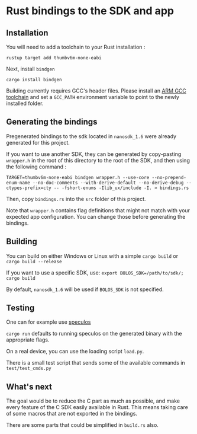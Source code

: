 # Rust bindings to the SDK and app

## Installation

You will need to add a toolchain to your Rust installation :

`rustup target add thumbv6m-none-eabi`

Next, install `bindgen`

`cargo install bindgen`

Building currently requires GCC's header files. Please install an [ARM GCC toolchain](https://developer.arm.com/tools-and-software/open-source-software/developer-tools/gnu-toolchain/gnu-rm/downloads) and set a `GCC_PATH` environment variable to point to the newly installed folder.

## Generating the bindings 

Pregenerated bindings to the sdk located in `nanosdk_1.6` were already generated for this project.

If you want to use another SDK, they can be generated by copy-pasting `wrapper.h` in the root of this directory to the root of the SDK, and then using the following command :

`TARGET=thumbv6m-none-eabi bindgen wrapper.h --use-core --no-prepend-enum-name --no-doc-comments --with-derive-default --no-derive-debug --ctypes-prefix=cty -- -fshort-enums -Ilib_ux/include -I. > bindings.rs`

Then, copy `bindings.rs` into the `src` folder of this project.

Note that `wrapper.h` contains flag definitions that might not match with your expected app configuration. You can change those before generating the bindings.

## Building

You can build on either Windows or Linux with a simple `cargo build` or `cargo build --release`

If you want to use a specific SDK, use:
`export BOLOS_SDK=/path/to/sdk/; cargo build`

By default, `nanosdk_1.6` will be used if `BOLOS_SDK` is not specified.

## Testing

One can for example use [speculos](https://github.com/LedgerHQ/speculos)

`cargo run` defaults to running speculos on the generated binary with the appropriate flags.

On a real device, you can use the loading script `load.py`.

There is a small test script that sends some of the available commands in `test/test_cmds.py`

## What's next

The goal would be to reduce the C part as much as possible, and make every feature of the C SDK easily available in Rust. This means taking care of some macros that are not exported in the bindings.

There are some parts that could be simplified in `build.rs` also.